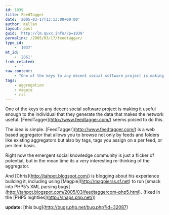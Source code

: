 ```yaml
---
id: 1039
title: FeedTagger
date: '2005-03-17T13:13:00+00:00'
author: Kellan
layout: post
guid: 'http://lm.quxx.info/?p=1039'
permalink: /2005/03/17/feedtagger/
typo_id:
    - '1037'
mt_id:
    - '2861'
link_related:
    - ''
raw_content:
    - "One of the keys to any decent social software project is making it useful enough to the individual that they generate the data that makes the network useful.  [FeedTagger](http://www.feedtagger.com/) seems poised to do this.\r\n\r\nThe idea is simple.  [FeedTagger](http://www.feedtagger.com/) is a web based aggregator that allows you to browse not only by feeds and folders like existing aggregators but also by tags,  tags you assign on a per feed, or per item basis.\r\n\r\nRight now the emergent social knowledge community is just a flicker of potential, but in the mean time its a very interesting re-thinking of the aggregator.\r\n\r\nAnd [Chris](http://tahpot.blogspot.com/) is blogging about his experience building it, including using [Magpie](http://magpierss.sf.net) to run [smack into PHP5\\'s XML parsing bugs](http://tahpot.blogspot.com/2005/03/feedtaggercom-php5.html).  (fixed in the [PHP5 nightlies](http://snaps.php.net/))\r\n\r\n**update:** [this bug](http://bugs.php.net/bug.php?id=32087)"
tags:
    - aggregation
    - magpie
    - rss
---
```


One of the keys to any decent social software project is making it useful enough to the individual that they generate the data that makes the network useful. \[FeedTagger\](http://www.feedtagger.com/) seems poised to do this.

The idea is simple. \[FeedTagger\](http://www.feedtagger.com/) is a web based aggregator that allows you to browse not only by feeds and folders like existing aggregators but also by tags, tags you assign on a per feed, or per item basis.

Right now the emergent social knowledge community is just a flicker of potential, but in the mean time its a very interesting re-thinking of the aggregator.

And \[Chris\](http://tahpot.blogspot.com/) is blogging about his experience building it, including using \[Magpie\](http://magpierss.sf.net) to run \[smack into PHP5’s XML parsing bugs\](http://tahpot.blogspot.com/2005/03/feedtaggercom-php5.html). (fixed in the \[PHP5 nightlies\](http://snaps.php.net/))

**update:** \[this bug\](http://bugs.php.net/bug.php?id=32087)